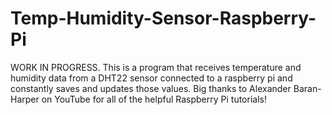 # Temp-Humidity-Sensor-Raspberry-Pi
WORK IN PROGRESS. This is a program that receives temperature and humidity data from a DHT22 sensor connected to a raspberry pi and constantly saves and updates those values. Big thanks to Alexander Baran-Harper on YouTube for all of the helpful Raspberry Pi tutorials!
